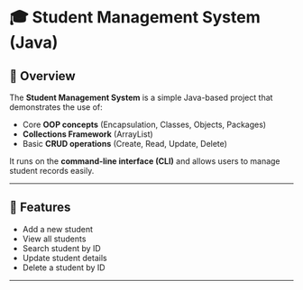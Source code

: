 # 🎓 Student Management System (Java)

## 📌 Overview
The **Student Management System** is a simple Java-based project that demonstrates the use of:
- Core **OOP concepts** (Encapsulation, Classes, Objects, Packages)
- **Collections Framework** (ArrayList)
- Basic **CRUD operations** (Create, Read, Update, Delete)

It runs on the **command-line interface (CLI)** and allows users to manage student records easily.

---

## 🚀 Features
- Add a new student
- View all students
- Search student by ID
- Update student details
- Delete a student by ID

---



